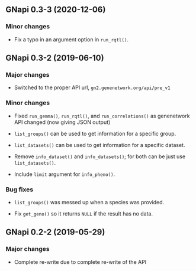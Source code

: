 ## GNapi 0.3-3 (2020-12-06)

### Minor changes

- Fix a typo in an argument option in `run_rqtl()`.


## GNapi 0.3-2 (2019-06-10)

### Major changes

- Switched to the proper API url,
  `gn2.genenetwork.org/api/pre_v1`

### Minor changes

- Fixed `run_gemma()`, `run_rqtl()`, and `run_correlations()` as
  genenetwork API changed (now giving JSON output)

- `list_groups()` can be used to get information for a specific group.

- `list_datasets()` can be used to get information for a specific dataset.

- Remove `info_dataset()` and `info_datasets()`; for both can be just
  use `list_datasets()`.

- Include `limit` argument for `info_pheno()`.

### Bug fixes

- `list_groups()` was messed up when a species was provided.

- Fix `get_geno()` so it returns `NULL` if the result has no data.


## GNapi 0.2-2 (2019-05-29)

### Major changes

- Complete re-write due to complete re-write of the API
